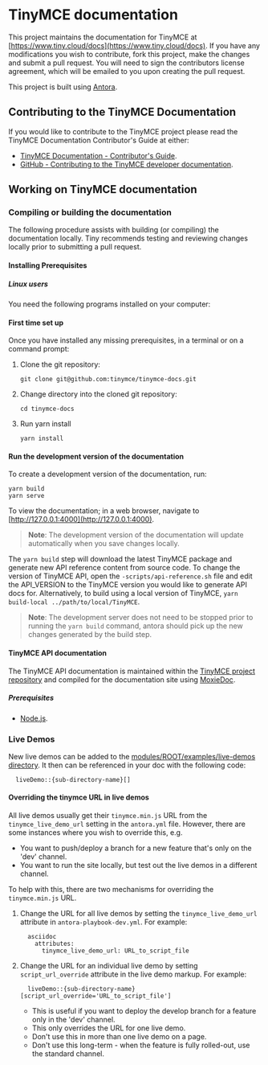 # TinyMCE documentation

This project maintains the documentation for TinyMCE at
[https://www.tiny.cloud/docs](https://www.tiny.cloud/docs). If you have any
modifications you wish to contribute, fork this project, make the changes
and submit a pull request. You will need to sign the contributors license
agreement, which will be emailed to you upon creating the pull request.

This project is built using [Antora](https://antora.org/).

## Contributing to the TinyMCE Documentation

If you would like to contribute to the TinyMCE project please read the TinyMCE Documentation Contributor's Guide at either:

- [TinyMCE Documentation - Contributor's Guide](https://www.tiny.cloud/docs/configure/contributing-docs/).
- [GitHub - Contributing to the TinyMCE developer documentation](https://github.com/tinymce/tinymce-docs/blob/develop/CONTRIBUTING.md#contributing-to-the-tinymce-developer-documentation).

## Working on TinyMCE documentation

### Compiling or building the documentation

The following procedure assists with building (or compiling) the documentation locally. Tiny recommends testing and reviewing changes locally prior to submitting a pull request.

#### Installing Prerequisites

##### Linux users

You need the following programs installed on your computer:

#### First time set up

Once you have installed any missing prerequisites, in a terminal or on a command prompt:

1. Clone the git repository:
    ```
    git clone git@github.com:tinymce/tinymce-docs.git
    ```

2. Change directory into the cloned git repository:
    ```
    cd tinymce-docs
    ```

3. Run yarn install
    ```
    yarn install
    ```

#### Run the development version of the documentation

To create a development version of the documentation, run:

```
yarn build
yarn serve
```


To view the documentation; in a web browser, navigate to [http://127.0.0.1:4000](http://127.0.0.1:4000).

> **Note**: The development version of the documentation will update automatically when you save changes locally.

The `yarn build` step will download the latest TinyMCE package and generate new API reference content from source code. To change the version of TinyMCE API, open the `-scripts/api-reference.sh` file and edit the API_VERSION to the TinyMCE version you would like to generate API docs for.  Alternatively, to build using a local version of TinyMCE, `yarn build-local ../path/to/local/TinyMCE`.

> **Note**: The development server does not need to be stopped prior to running the `yarn build` command, antora should pick up the new changes generated by the build step.

#### TinyMCE API documentation

The TinyMCE API documentation is maintained within the [TinyMCE project repository](https://github.com/tinymce/tinymce) and compiled for the documentation site using [MoxieDoc](https://github.com/tinymce/moxiedoc).

##### Prerequisites

- [Node.js](https://nodejs.org/en/).


### Live Demos

New live demos can be added to the [modules/ROOT/examples/live-demos directory](modules/ROOT/examples/live-demos). It then can be referenced in your doc with the following code:

```
  liveDemo::{sub-directory-name}[]
```

#### Overriding the tinymce URL in live demos

All live demos usually get their `tinymce.min.js` URL from the `tinymce_live_demo_url` setting in the `antora.yml` file.
However, there are some instances where you wish to override this, e.g.

 - You want to push/deploy a branch for a new feature that's only on the 'dev' channel.
 - You want to run the site locally, but test out the live demos in a different channel.

To help with this, there are two mechanisms for overriding the `tinymce.min.js` URL.

 1. Change the URL for all live demos by setting the `tinymce_live_demo_url` attribute in `antora-playbook-dev.yml`. For example:
    ```
      asciidoc
        attributes:
          tinymce_live_demo_url: URL_to_script_file
    ```

 2. Change the URL for an individual live demo by setting `script_url_override` attribute in the live demo markup. For example:
    ```
      liveDemo::{sub-directory-name}[script_url_override='URL_to_script_file']
    ```

    - This is useful if you want to deploy the develop branch for a feature only in the 'dev' channel.
    - This only overrides the URL for one live demo.
    - Don't use this in more than one live demo on a page.
    - Don't use this long-term - when the feature is fully rolled-out, use the standard channel.
